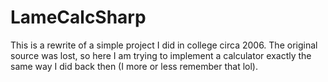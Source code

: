 LameCalcSharp
=============

This is a rewrite of a simple project I did in college circa 2006. The original source was lost, so here I am trying to implement a calculator exactly the same way I did back then (I more or less remember that lol).

